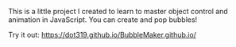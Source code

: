 This is a little project I created to learn to master object control and animation in JavaScript. You can create and pop bubbles!

Try it out: https://dot319.github.io/BubbleMaker.github.io/